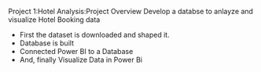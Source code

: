 
Project 1:Hotel Analysis:Project Overview
Develop a databse to anlayze and  visualize Hotel Booking data
* First the dataset is downloaded and shaped it.
* Database is built
* Connected Power BI to a Database
* And, finally Visualize Data in Power Bi

